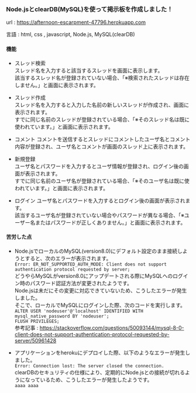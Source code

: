 ### Node.jsとclearDB(MySQL)を使って掲示板を作成しました！

url : https://afternoon-escarpment-47796.herokuapp.com <br>

言語 : html, css , javascript, Node.js, MySQL(clearDB)

#### 機能

+ スレッド検索<br>
 スレッド名を入力すると該当するスレッドを画面に表示します。<br>
 該当するスレッド名が登録されていない場合、「※検索されたスレッドは存在しません。」と画面に表示されます。<br>
 
+ スレッド作成<br>
 スレッド名を入力すると入力した名前の新しいスレッドが作成され、画面に表示されます。<br>
 すでに同じ名前のスレッドが登録されている場合、「※そのスレッド名は既に使われています。」と画面に表示されます。<br>
 
+ コメント
 コメントを送信するとスレッドにコメントしたユーザ名とコメント内容が登録され、ユーザ名とコメントが画面のスレッド上に表示されます。<br>
 
+ 新規登録<br>
 ユーザ名とパスワードを入力するとユーザ情報が登録され、ログイン後の画面が表示されます。<br>
 すでに同じ名前のユーザ名が登録されている場合、「※そのユーザ名は既に使われています。」と画面に表示されます。<br>
 
+ ログイン
 ユーザ名とパスワードを入力するとログイン後の画面が表示されます。<br>
 該当するユーザ名が登録されていない場合やパスワードが異なる場合、「※ユーザー名またはパスワードが正しくありません。」と画面に表示されます。<br>

#### 苦労した点

 + Node.jsでローカルのMySQL(version8.0)にデフォルト設定のまま接続しようとすると、次のエラーが表示されます。<br>
 `Error: ER_NOT_SUPPORTED_AUTH_MODE: Client does not support authentication protocol requested by server;`<br>
 どうやらMySQLがversion8.0にアップデートされる際にMySQLへのログイン時のパスワード認証方法が変更されたようです。<br>
 Node.jsは未だにその変更に対応できていないため、こうしたエラーが発生しました。<br>
 そこで、ローカルでMySQLにログインした際、次のコードを実行します。<br>
 `ALTER USER 'nodeuser'@'localhost' IDENTIFIED WITH mysql_native_password BY 'nodeuser';`<br>
 `FLUSH PRIVILEGES;`<br>
 参考記事 : https://stackoverflow.com/questions/50093144/mysql-8-0-client-does-not-support-authentication-protocol-requested-by-server/50961428<br>
 
 + アプリケーションをherokuにデプロイした際、以下のようなエラーが発生しました。<br>
  `Error: Connection lost: The server closed the connection.`<br>
  clearDBのセキュリティの仕様により、定期的にNode.jsとの接続が切れるようになっているため、こうしたエラーが発生したようです。<br>
  `
  aaaa
  aaaa
  `
  
 
